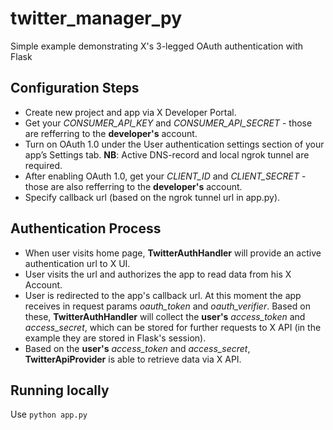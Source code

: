 # twitter_manager_py

Simple example demonstrating X's 3-legged OAuth authentication with Flask

## Configuration Steps
- Create new project and app via X Developer Portal.
- Get your *CONSUMER_API_KEY* and *CONSUMER_API_SECRET* - those are refferring to the **developer's** account.
- Turn on OAuth 1.0 under the User authentication settings section of your app’s Settings tab. **NB**: Active DNS-record and local ngrok tunnel are required.
- After enabling OAuth 1.0, get your *CLIENT_ID* and *CLIENT_SECRET* - those are also refferring to the **developer's** account.
- Specify callback url (based on the ngrok tunnel url in app.py).

## Authentication Process
- When user visits home page, **TwitterAuthHandler** will provide an active authentication url to X UI.
- User visits the url and authorizes the app to read data from his X Account.
- User is redirected to the app's callback url. At this moment the app receives in request params *oauth_token* and *oauth_verifier*. Based on these, **TwitterAuthHandler** will collect the **user's** *access_token* and *access_secret*, which can be stored for further requests to X API (in the example they are stored in Flask's session).
- Based on the **user's** *access_token* and *access_secret*, **TwitterApiProvider** is able to retrieve data via X API.

## Running locally
Use `python app.py`